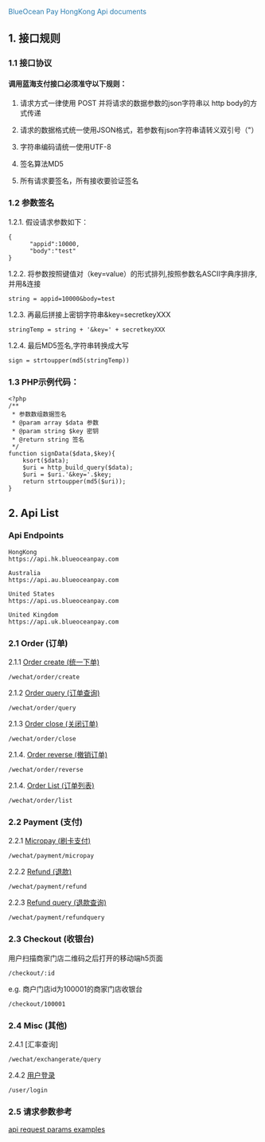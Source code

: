 <span style="color:#2b7db0">BlueOcean Pay HongKong Api documents</span>


## 1. 接口规则

### 1.1 接口协议

#### 调用蓝海支付接口必须准守以下规则：

1. 请求方式一律使用 POST 并将请求的数据参数的json字符串以 http body的方式传递

2. 请求的数据格式统一使用JSON格式，若参数有json字符串请转义双引号（\"）

3. 字符串编码请统一使用UTF-8

4. 签名算法MD5

5. 所有请求要签名，所有接收要验证签名
  
 
### 1.2 参数签名

1.2.1. 假设请求参数如下：

```
{
      "appid":10000,
      "body":"test"
}
```

1.2.2. 将参数按照键值对（key=value）的形式排列,按照参数名ASCII字典序排序,并用&连接

```
string = appid=10000&body=test
```

1.2.3. 再最后拼接上密钥字符串&key=secretkeyXXX

```
stringTemp = string + '&key=' + secretkeyXXX
```

   
1.2.4. 最后MD5签名,字符串转换成大写

```
sign = strtoupper(md5(stringTemp))
```

  
### 1.3 PHP示例代码：


```
<?php
/**
 * 参数数组数据签名
 * @param array $data 参数
 * @param string $key 密钥
 * @return string 签名
 */
function signData($data,$key){
	ksort($data);
	$uri = http_build_query($data);
	$uri = $uri.'&key='.$key;
	return strtoupper(md5($uri));
}
```
   

## 2. Api List

### Api Endpoints

```
HongKong
https://api.hk.blueoceanpay.com

Australia
https://api.au.blueoceanpay.com

United States
https://api.us.blueoceanpay.com

United Kingdom
https://api.uk.blueoceanpay.com

```


### 2.1 Order (订单)

2.1.1 [Order create (统一下单)](wechat/order-create.md)
 
```
/wechat/order/create
```
    
2.1.2 [Order query (订单查询)](wechat/order-query.md)

```
/wechat/order/query
```

2.1.3 [Order close (关闭订单)](wechat/order-close.md)

```
/wechat/order/close
```

2.1.4. [Order reverse (撤销订单)](wechat/order-reverse.md)

```
/wechat/order/reverse
```

2.1.4. [Order List (订单列表)](wechat/order-list.md)

```
/wechat/order/list
```

### 2.2 Payment (支付)

2.2.1 [Micropay (刷卡支付)](wechat/payment-micropay.md)

    /wechat/payment/micropay
    

2.2.2 [Refund (退款)](wechat/payment-refund.md)

```
/wechat/payment/refund
```

2.2.3 [Refund query (退款查询)](wechat/payment-refundquery.md)

```
/wechat/payment/refundquery
```

### 2.3 Checkout (收银台)

用户扫描商家门店二维码之后打开的移动端h5页面

```
/checkout/:id
```
e.g. 商户门店id为100001的商家门店收银台

```
/checkout/100001

```

### 2.4 Misc (其他)

2.4.1 [汇率查询]

```
/wechat/exchangerate/query
```

2.4.2 [用户登录](user-login.md)

```
/user/login
```

### 2.5 请求参数参考

[api request params examples ](wechat/api-request-params-examples.md)

